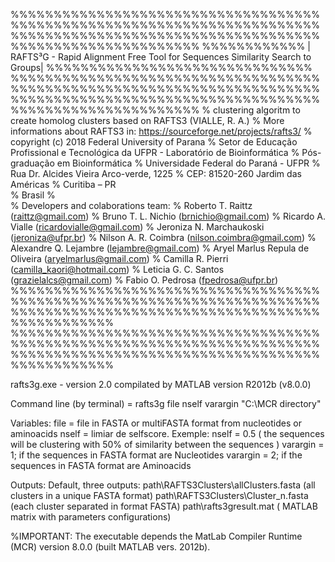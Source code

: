 %%%%%%%%%%%%%%%%%%%%%%%%%%%%%%%%%%%%%%%%%%%%%%%%%%%%%%%%%%%%%%%%%%%%%%%%%%%%%%%%%%%%%%%%%%%%%%%%%%%%%%%%%%%%%%%%%%%%%%%%%%%%%%%%%%
%%%%%%%%%%%% | RAFTS³G - Rapid Alignment Free Tool for Sequences Similarity Search to Groups| %%%%%%%%%%%%%%%%%%%%%%%%%%%%%%%
%%%%%%%%%%%%%%%%%%%%%%%%%%%%%%%%%%%%%%%%%%%%%%%%%%%%%%%%%%%%%%%%%%%%%%%%%%%%%%%%%%%%%%%%%%%%%%%%%%%%%%%%%%%%%%%%%%%%%%%%%%%%%%%%%%
%   clustering algoritm to create homolog clusters based on RAFTS3 (VIALLE, R. A.) 
%   More informations about RAFTS3 in: https://sourceforge.net/projects/rafts3/
%   copyright (c) 2018  Federal University of Parana
%   Setor de Educação Profissional e Tecnológica da UFPR - Laboratório de Bioinformática 
%   Pós-graduação em Bioinformática
%   Universidade Federal do Paraná - UFPR
%   Rua Dr. Alcides Vieira Arco-verde, 1225 
%   CEP: 81520-260 Jardim das Américas
%   Curitiba – PR  
%   Brasil
%   
%   Developers and colaborations team:
%   Roberto T. Raittz (raittz@gmail.com)
%   Bruno T. L. Nichio (brnichio@gmail.com)
%   Ricardo A. Vialle (ricardovialle@gmail.com)
%   Jeroniza N. Marchaukoski (jeroniza@ufpr.br)
%   Nilson A. R. Coimbra (nilson.coimbra@gmail.com)
%   Alexandre Q. Lejambre (lejambre@gmail.com)
%   Aryel Marlus Repula de Oliveira (aryelmarlus@gmail.com)
%   Camilla R. Pierri (camilla_kaori@hotmail.com)
%   Leticia G. C. Santos (grazielalcs@gmail.com)
%   Fabio O. Pedrosa (fpedrosa@ufpr.br)
%%%%%%%%%%%%%%%%%%%%%%%%%%%%%%%%%%%%%%%%%%%%%%%%%%%%%%%%%%%%%%%%%%%%%%%%%%%%%%%%%%%%%%%%%%%%%%%%%%%%%%%%%%%%%%%%%%%%%%%%
%%%%%%%%%%%%%%%%%%%%%%%%%%%%%%%%%%%%%%%%%%%%%%%%%%%%%%%%%%%%%%%%%%%%%%%%%%%%%%%%%%%%%%%%%%%%%%%%%%%%%%%%%%%%%%%%%%%%%%%%

rafts3g.exe - version 2.0 compilated by MATLAB version R2012b (v8.0.0) 

Command line (by terminal) = rafts3g file nself varargin "C:\MCR directory"


Variables:
file = file in FASTA or multiFASTA format from nucleotides or aminoacids
nself = limiar de selfscore. Exemple: nself = 0.5 ( the sequences will be clustering with 50% of similarity between the sequences )
varargin = 1; if the sequences in FASTA format are Nucleotides
varargin = 2; if the sequences in FASTA format are Aminoacids

Outputs: 
Default, three outputs:
path\RAFTS3Clusters\allClusters.fasta (all clusters in a unique FASTA format)
path\RAFTS3Clusters\Cluster_n.fasta (each cluster separated in format FASTA)
path\rafts3gresult.mat ( MATLAB matrix with parameters configurations)

%IMPORTANT:
The executable depends the MatLab Compiler Runtime (MCR) version 8.0.0 (built MATLAB vers. 2012b).
